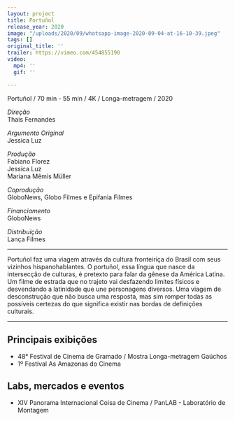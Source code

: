 ```yaml
---
layout: project
title: Portuñol
release_year: 2020
image: "/uploads/2020/09/whatsapp-image-2020-09-04-at-16-10-39.jpeg"
tags: []
original_title: ''
trailer: https://vimeo.com/454855190
video:
  mp4: ''
  gif: ''

---
```

Portuñol / 70 min - 55 min / 4K / Longa-metragem / 2020

_Direção_  
Thais Fernandes

_Argumento Original_  
Jessica Luz

_Produção_  
Fabiano Florez  
Jessica Luz  
Mariana Mêmis Müller

_Coprodução_  
GloboNews, Globo Filmes e Epifania Filmes

_Financiamento_  
GloboNews

_Distribuição_  
Lança Filmes

***

Portuñol faz uma viagem através da cultura fronteiriça do Brasil com seus vizinhos hispanohablantes. O portuñol, essa língua que nasce da intersecção de culturas, é pretexto para falar da gênese da América Latina. Um filme de estrada que no trajeto vai desfazendo limites físicos e desvendando a latinidade que une personagens diversos. Uma viagem de desconstrução que não busca uma resposta, mas sim romper todas as possíveis certezas do que significa existir nas bordas de definições culturais.

***

## Principais exibições

* 48° Festival de Cinema de Gramado / Mostra Longa-metragem Gaúchos
* 1º Festival As Amazonas do Cinema

## Labs, mercados e eventos

* XIV Panorama Internacional Coisa de Cinema / PanLAB - Laboratório de Montagem